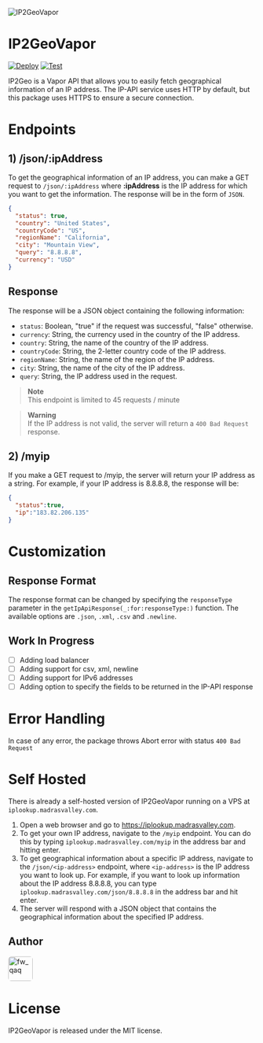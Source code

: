 ![IP2GeoVapor](https://images.madrasvalley.com/ip2geovapor-india.png)

# IP2GeoVapor

[![Deploy](https://github.com/VishwaiOSDev/IP2GeoVapor/actions/workflows/deploy.yml/badge.svg)](https://github.com/VishwaiOSDev/IP2GeoVapor/actions/workflows/deploy.yml) [![Test](https://github.com/VishwaiOSDev/IP2GeoVapor/actions/workflows/test.yml/badge.svg)](https://github.com/VishwaiOSDev/IP2GeoVapor/actions/workflows/test.yml)

IP2Geo is a Vapor API that allows you to easily fetch geographical information of an IP address. The IP-API service uses HTTP by default, but this package uses HTTPS to ensure a secure connection.

# Endpoints

## 1) /json/:ipAddress

To get the geographical information of an IP address, you can make a GET request to `/json/:ipAddress` where **:ipAddress** is the IP address for which you want to get the information. The response will be in the form of `JSON`.

```json
{
  "status": true,
  "country": "United States",
  "countryCode": "US",
  "regionName": "California",
  "city": "Mountain View",
  "query": "8.8.8.8",
  "currency": "USD"
}
```

## Response

The response will be a JSON object containing the following information:

- `status`: Boolean, "true" if the request was successful, "false" otherwise.
- `currency`: String, the currency used in the country of the IP address.
- `country`: String, the name of the country of the IP address.
- `countryCode`: String, the 2-letter country code of the IP address.
- `regionName`: String, the name of the region of the IP address.
- `city`: String, the name of the city of the IP address.
- `query`: String, the IP address used in the request.

> **Note**\
> This endpoint is limited to 45 requests / minute

> **Warning**\
> If the IP address is not valid, the server will return a `400 Bad Request` response.

## 2) /myip

If you make a GET request to /myip, the server will return your IP address as a string. For example, if your IP address is 8.8.8.8, the response will be:

```json
{
  "status":true,
  "ip":"183.82.206.135"
}
```

# Customization

## Response Format

The response format can be changed by specifying the `responseType` parameter in the `getIpApiResponse(_:for:responseType:)` function. The available options are `.json`, `.xml`, `.csv` and `.newline`.

## Work In Progress

- [ ] Adding load balancer
- [ ] Adding support for csv, xml, newline
- [ ] Adding support for IPv6 addresses
- [ ] Adding option to specify the fields to be returned in the IP-API response

# Error Handling

In case of any error, the package throws Abort error with status `400 Bad Request`

# Self Hosted

There is already a self-hosted version of IP2GeoVapor running on a VPS at `iplookup.madrasvalley.com`.

1. Open a web browser and go to https://iplookup.madrasvalley.com.
2. To get your own IP address, navigate to the `/myip` endpoint. You can do this by typing `iplookup.madrasvalley.com/myip` in the address bar and hitting enter.
3. To get geographical information about a specific IP address, navigate to the `/json/<ip-address>` endpoint, where `<ip-address>` is the IP address you want to look up. For example, if you want to look up information about the IP address 8.8.8.8, you can type `iplookup.madrasvalley.com/json/8.8.8.8` in the address bar and hit enter.
4. The server will respond with a JSON object that contains the geographical information about the specified IP address.

## Author

<a href="https://github.com/VishwaiOSDev" title="VishwaiOSDev">
  <img src="https://avatars.githubusercontent.com/u/71421776?v=4" style="border-radius: 12%;" width="50;" alt="fw_qaq"/>
</a>

# License

IP2GeoVapor is released under the MIT license.
